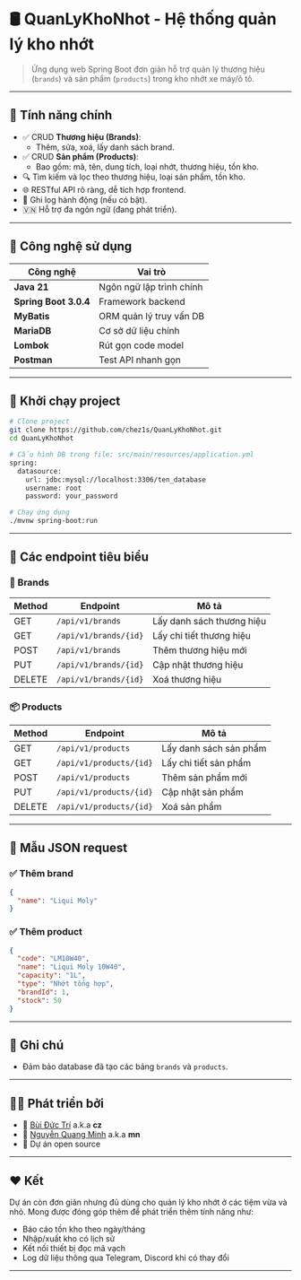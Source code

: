# 🛢️ QuanLyKhoNhot - Hệ thống quản lý kho nhớt

> Ứng dụng web Spring Boot đơn giản hỗ trợ quản lý thương hiệu (`brands`) và sản phẩm (`products`) trong kho nhớt xe máy/ô tô.

---

## 🚀 Tính năng chính

- ✅ CRUD **Thương hiệu (Brands)**:
  - Thêm, sửa, xoá, lấy danh sách brand.
- ✅ CRUD **Sản phẩm (Products)**:
  - Bao gồm: mã, tên, dung tích, loại nhớt, thương hiệu, tồn kho.
- 🔍 Tìm kiếm và lọc theo thương hiệu, loại sản phẩm, tồn kho.
- 🌐 RESTful API rõ ràng, dễ tích hợp frontend.
- 🧾 Ghi log hành động (nếu có bật).
- 🇻🇳 Hỗ trợ đa ngôn ngữ (đang phát triển).

---

## 🧱 Công nghệ sử dụng

| Công nghệ            | Vai trò                                   | 
|----------------------|-------------------------------------------|
| **Java 21**          | Ngôn ngữ lập trình chính                  |
| **Spring Boot 3.0.4**| Framework backend                         |
| **MyBatis**          | ORM quản lý truy vấn DB                   |
| **MariaDB**          | Cơ sở dữ liệu chính                       |
| **Lombok**           | Rút gọn code model                        |
| **Postman**          | Test API nhanh gọn                        |

---

## 🏁 Khởi chạy project

```bash
# Clone project
git clone https://github.com/chez1s/QuanLyKhoNhot.git
cd QuanLyKhoNhot

# Cấu hình DB trong file: src/main/resources/application.yml
spring:
  datasource:
    url: jdbc:mysql://localhost:3306/ten_database
    username: root
    password: your_password

# Chạy ứng dụng
./mvnw spring-boot:run
````

---

## 🔗 Các endpoint tiêu biểu

### 📁 Brands

| Method | Endpoint              | Mô tả                     |
| ------ | --------------------- | ------------------------- |
| GET    | `/api/v1/brands`      | Lấy danh sách thương hiệu |
| GET    | `/api/v1/brands/{id}` | Lấy chi tiết thương hiệu  |
| POST   | `/api/v1/brands`      | Thêm thương hiệu mới      |
| PUT    | `/api/v1/brands/{id}` | Cập nhật thương hiệu      |
| DELETE | `/api/v1/brands/{id}` | Xoá thương hiệu           |

### 📦 Products

| Method | Endpoint                | Mô tả                  |
| ------ | ----------------------- | ---------------------- |
| GET    | `/api/v1/products`      | Lấy danh sách sản phẩm |
| GET    | `/api/v1/products/{id}` | Lấy chi tiết sản phẩm  |
| POST   | `/api/v1/products`      | Thêm sản phẩm mới      |
| PUT    | `/api/v1/products/{id}` | Cập nhật sản phẩm      |
| DELETE | `/api/v1/products/{id}` | Xoá sản phẩm           |

---

## 🧪 Mẫu JSON request

### ✅ Thêm brand

```json
{
  "name": "Liqui Moly"
}
```

### ✅ Thêm product

```json
{
  "code": "LM10W40",
  "name": "Liqui Moly 10W40",
  "capacity": "1L",
  "type": "Nhớt tổng hợp",
  "brandId": 1,
  "stock": 50
}
```

---

## 📌 Ghi chú

* Đảm bảo database đã tạo các bảng `brands` và `products`.
---

## 🧑‍💻 Phát triển bởi

* 🧠 [Bùi Đức Trí](https://github.com/TRIBUI106) a.k.a **cz**
* 🧠 [Nguyễn Quang Minh](https://github.com/NguyenMinh1301) a.k.a **mn**
* 🤝 Dự án open source

---

## ❤️ Kết

Dự án còn đơn giản nhưng đủ dùng cho quản lý kho nhớt ở các tiệm vừa và nhỏ. Mong được đóng góp thêm để phát triển thêm tính năng như:

* Báo cáo tồn kho theo ngày/tháng
* Nhập/xuất kho có lịch sử
* Kết nối thiết bị đọc mã vạch
* Log dữ liệu thông qua Telegram, Discord khi có thay đổi

---
